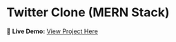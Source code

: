 # Twitter Clone (MERN Stack)

🔗 **Live Demo:** 
[View Project Here](https://x-clone-22qf.onrender.com)
